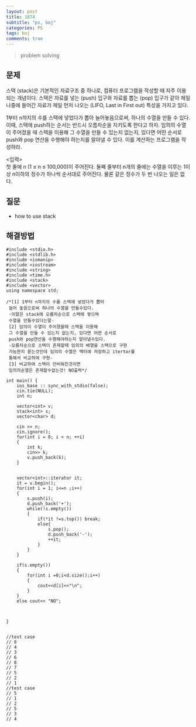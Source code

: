 ```yaml
---
layout: post
title: 1874
subtitle: "ps, boj"
categories: PS
tags: boj
comments: true
---
```

> problem solving

## 문제
스택 (stack)은 기본적인 자료구조 중 하나로, 컴퓨터 프로그램을 작성할 때 자주 이용되는 개념이다. 스택은 자료를 넣는 (push) 입구와 자료를 뽑는 (pop) 입구가 같아 제일 나중에 들어간 자료가 제일 먼저 나오는 (LIFO, Last in First out) 특성을 가지고 있다.

1부터 n까지의 수를 스택에 넣었다가 뽑아 늘어놓음으로써, 하나의 수열을 만들 수 있다. 이때, 스택에 push하는 순서는 반드시 오름차순을 지키도록 한다고 하자. 임의의 수열이 주어졌을 때 스택을 이용해 그 수열을 만들 수 있는지 없는지, 있다면 어떤 순서로 push와 pop 연산을 수행해야 하는지를 알아낼 수 있다. 이를 계산하는 프로그램을 작성하라.   

<입력>   
첫 줄에 n (1 ≤ n ≤ 100,000)이 주어진다. 둘째 줄부터 n개의 줄에는 수열을 이루는 1이상 n이하의 정수가 하나씩 순서대로 주어진다. 물론 같은 정수가 두 번 나오는 일은 없다.   
## 질문
  * how to use stack
    
## 해결방법
  
~~~
#include <stdio.h>
#include <stdlib.h>
#include <iomanip>
#include <iostream>
#include <string>
#include <time.h>
#include <stack>
#include <vector>
using namespace std;

/*[1] 1부터 n까지의 수를 스택에 넣었다가 뽑아
 늘어 놓음으로써 하나의 수열을 만들수있다.
 -이말은 stack에 오름차순으로 스택에 쌓으며 
 수열을 만들수있다는말-
 [2] 임의이 수열이 주어졌을때 스택을 이용해 
 그 수열을 만들 수 있는지 없는지, 있다면 어떤 순서로
 push와 pop연산을 수행해야하는지 알아낼수있다.
 -오름차순으로 스택이 존재할때 임의의 배열을 스택으로 구현
 가능한지 묻는것인데 임의의 수열은 백터에 저장하고 itertor를
 통해서 비교하여 구현-
 [3] 비교하여 스택이 안비워진것이면
 임의의순열은 존재할수없는것! NO출력*/

int main() {
    ios_base :: sync_with_stdio(false);
    cin.tie(NULL);
    int n;

    vector<int> v;
    stack<int> s;
    vector<char> d;

    cin >> n;
    cin.ignore();
    for(int i = 0; i < n; ++i)
    {
        int k;
        cin>> k;
        v.push_back(k);
    }


    vector<int>::iterator it;
    it = v.begin();
    for(int i = 1; i<=n ;i++)
    {
        s.push(i);
        d.push_back('+');
        while(!s.empty())
        {
            if(*it !=s.top()) break;
            else{
                s.pop();
                d.push_back('-');
                ++it;
            }
        }
    }

    if(s.empty())
    {
        for(int i =0;i<d.size();i++)
        {
            cout<<d[i]<<"\n";
        }
    }
    else cout<< "NO";

    
       
}


//test case 
// 8
// 4
// 3
// 6
// 8
// 7
// 5
// 2
// 1
//test case 
// 5
// 1
// 2
// 5
// 3
// 4

~~~


